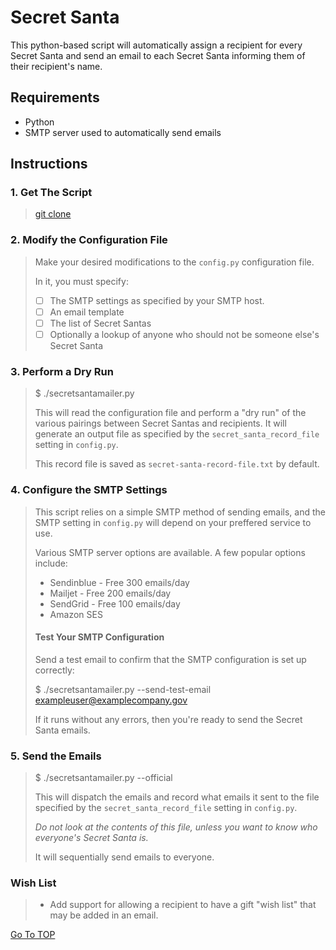 # Secret Santa
This python-based script will automatically assign a recipient for every Secret Santa and send an email to each Secret Santa informing them of their recipient's name.

## Requirements

* Python
* SMTP server used to automatically send emails

## Instructions

### 1. Get The Script
> 
> [git clone](https://github.com/minamiaiko/secretsanta.git)
> 
### 2. Modify the Configuration File
> 
> Make your desired modifications to the `config.py` configuration file.
> 
> In it, you must specify:
> 
> - [ ] The SMTP settings as specified by your SMTP host.
> - [ ] An email template
> - [ ] The list of Secret Santas
> - [ ] Optionally a lookup of anyone who should not be someone else's Secret Santa
> 
### 3. Perform a Dry Run
> 
> $ ./secretsantamailer.py
> 
> This will read the configuration file and perform a "dry run" of the various pairings between Secret Santas and recipients. It will generate an output file as specified by the `secret_santa_record_file` setting in `config.py`.
> 
> This record file is saved as `secret-santa-record-file.txt` by default.
> 
### 4. Configure the SMTP Settings
> 
> This script relies on a simple SMTP method of sending emails, and the SMTP setting in `config.py` will depend on your preffered service to use.
> 
> Various SMTP  server options are available. A few popular options include:
> * Sendinblue - Free 300 emails/day
> * Mailjet - Free 200 emails/day
> * SendGrid - Free 100 emails/day
> * Amazon SES
> 
> #### Test Your SMTP Configuration
> 
> Send a test email to confirm that the SMTP configuration is set up correctly:
> 
> $ ./secretsantamailer.py --send-test-email exampleuser@examplecompany.gov
> 
> If it runs without any errors, then you're ready to send the Secret Santa emails.
> 
### 5. Send the Emails
> 
> $ ./secretsantamailer.py --official
> 
> This will dispatch the emails and record what emails it sent to the file specified by the `secret_santa_record_file` setting in `config.py`.
> 
> _Do not look at the contents of this file, unless you want to know who everyone's Secret Santa is._
> 
> It will sequentially send emails to everyone.
> 
### Wish List
> 
> * Add support for allowing a recipient to have a gift "wish list" that may be added in an email.

[Go To TOP](#section_name)
